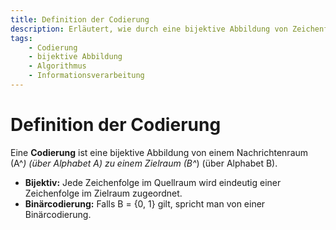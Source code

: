 ```yaml
---
title: Definition der Codierung
description: Erläutert, wie durch eine bijektive Abbildung von Zeichenfolgen eines Quellalphabets zu einem Zielalphabet eine Codierung entsteht.
tags:
    - Codierung
    - bijektive Abbildung
    - Algorithmus
    - Informationsverarbeitung
---
```


# Definition der Codierung

Eine **Codierung** ist eine bijektive Abbildung von einem Nachrichtenraum \(A^*\) (über Alphabet A) zu einem Zielraum \(B^*\) (über Alphabet B).  
- **Bijektiv:** Jede Zeichenfolge im Quellraum wird eindeutig einer Zeichenfolge im Zielraum zugeordnet.
- **Binärcodierung:** Falls B = {0, 1} gilt, spricht man von einer Binärcodierung.

